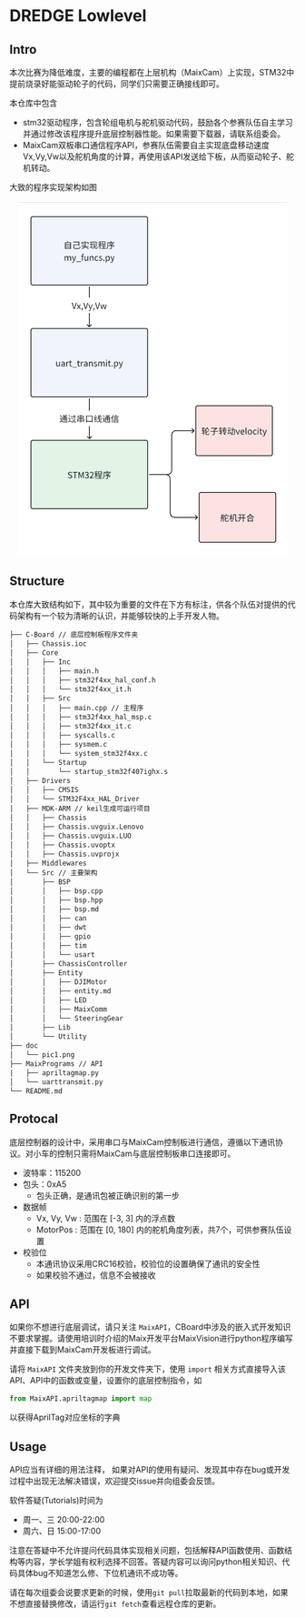 # DREDGE Lowlevel
## Intro
本次比赛为降低难度，主要的编程都在上层机构（MaixCam）上实现，STM32中提前烧录好能驱动轮子的代码，同学们只需要正确接线即可。

本仓库中包含

- stm32驱动程序，包含轮组电机与舵机驱动代码，鼓励各个参赛队伍自主学习并通过修改该程序提升底层控制器性能。如果需要下载器，请联系组委会。
- MaixCam双板串口通信程序API，参赛队伍需要自主实现底盘移动速度Vx,Vy,Vw以及舵机角度的计算，再使用该API发送给下板，从而驱动轮子、舵机转动。

大致的程序实现架构如图
<center><img src="Doc/pic1.png"></center>

## Structure
本仓库大致结构如下，其中较为重要的文件在下方有标注，供各个队伍对提供的代码架构有一个较为清晰的认识，并能够较快的上手开发人物。

```
├── C-Board // 底层控制板程序文件夹
│   ├── Chassis.ioc
│   ├── Core
│   │   ├── Inc
│   │   │   ├── main.h
│   │   │   ├── stm32f4xx_hal_conf.h
│   │   │   └── stm32f4xx_it.h
│   │   ├── Src
│   │   │   ├── main.cpp // 主程序
│   │   │   ├── stm32f4xx_hal_msp.c
│   │   │   ├── stm32f4xx_it.c
│   │   │   ├── syscalls.c
│   │   │   ├── sysmem.c
│   │   │   └── system_stm32f4xx.c
│   │   └── Startup
│   │       └── startup_stm32f407ighx.s
│   ├── Drivers
│   │   ├── CMSIS
│   │   └── STM32F4xx_HAL_Driver
│   ├── MDK-ARM // keil生成可运行项目
│   │   ├── Chassis
│   │   ├── Chassis.uvguix.Lenovo
│   │   ├── Chassis.uvguix.LUO
│   │   ├── Chassis.uvoptx
│   │   ├── Chassis.uvprojx
│   ├── Middlewares
│   └── Src // 主要架构
│       ├── BSP
│       │   ├── bsp.cpp
│       │   ├── bsp.hpp
│       │   ├── bsp.md
│       │   ├── can
│       │   ├── dwt
│       │   ├── gpio
│       │   ├── tim
│       │   └── usart
│       ├── ChassisController
│       ├── Entity
│       │   ├── DJIMotor
│       │   ├── entity.md
│       │   ├── LED
│       │   ├── MaixComm
│       │   └── SteeringGear
│       ├── Lib
│       └── Utility
├── doc
│   └── pic1.png
├── MaixPrograms // API
|   ├── apriltagmap.py
│   └── uarttransmit.py
└── README.md
```
## Protocal
底层控制器的设计中，采用串口与MaixCam控制板进行通信，遵循以下通讯协议。对小车的控制只需将MaixCam与底层控制板串口连接即可。
- 波特率：115200
- 包头：0xA5
    -  包头正确，是通讯包被正确识别的第一步
- 数据帧
    - Vx, Vy, Vw : 范围在 [-3, 3] 内的浮点数
    - MotorPos : 范围在 [0, 180] 内的舵机角度列表，共7个，可供参赛队伍设置
- 校验位
    - 本通讯协议采用CRC16校验，校验位的设置确保了通讯的安全性
    - 如果校验不通过，信息不会被接收

 ## API
 如果你不想进行底层调试，请只关注 `MaixAPI`，CBoard中涉及的嵌入式开发知识不要求掌握。请使用培训时介绍的Maix开发平台MaixVision进行python程序编写并直接下载到MaixCam开发板进行调试。

 请将 `MaixAPI` 文件夹放到你的开发文件夹下，使用 `import` 相关方式直接导入该API、API中的函数或变量，设置你的底层控制指令，如
 ```python
 from MaixAPI.apriltagmap import map
 ```
 以获得AprilTag对应坐标的字典

## Usage
 API应当有详细的用法注释， 如果对API的使用有疑问、发现其中存在bug或开发过程中出现无法解决错误，欢迎提交issue并向组委会反馈。

 软件答疑(Tutorials)时间为
 - 周一、三 20:00-22:00
 - 周六、日 15:00-17:00
 
 注意在答疑中不允许提问代码具体实现相关问题，包括解释API函数使用、函数结构等内容，学长学姐有权利选择不回答。答疑内容可以询问python相关知识、代码具体bug不知道怎么修、下位机通讯不成功等。

 请在每次组委会说要求更新的时候，使用`git pull`拉取最新的代码到本地，如果不想直接替换修改，请运行`git fetch`查看远程仓库的更新。

